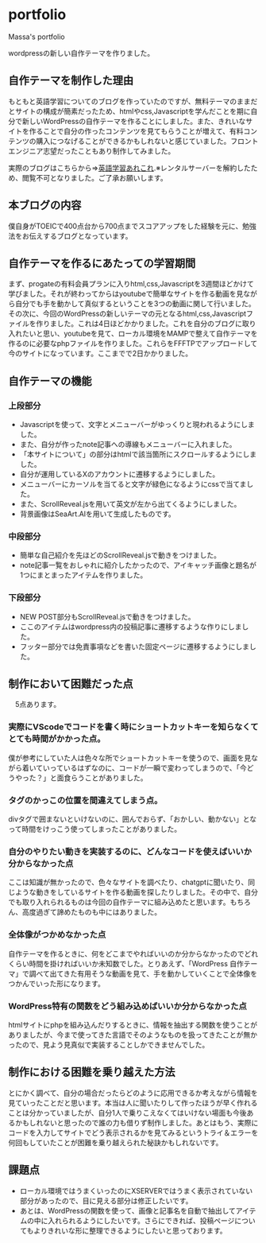 # portfolio
Massa's portfolio

wordpressの新しい自作テーマを作りました。  

## 自作テーマを制作した理由

もともと英語学習についてのブログを作っていたのですが、無料テーマのままだとサイトの構成が簡素だったため、htmlやcss,Javascriptを学んだことを期に自分で新しいWordPressの自作テーマを作ることにしました。また、きれいなサイトを作ることで自分の作ったコンテンツを見てもらうことが増えて、有料コンテンツの購入につなげることができるかもしれないと感じていました。フロントエンジニア志望だったこともあり制作してみました。

  実際のブログはこちらから⇒[英語学習あれこれ](https://masapon14.com/).※レンタルサーバーを解約したため、閲覧不可となりました。ご了承お願いします。

  ## 本ブログの内容

  僕自身がTOEICで400点台から700点までスコアアップをした経験を元に、勉強法をお伝えするブログとなっています。

  ## 自作テーマを作るにあたっての学習期間

  まず、progateの有料会員プランに入りhtml,css,Javascriptを3週間ほどかけて学びました。それが終わってからはyoutubeで簡単なサイトを作る動画を見ながら自分でも手を動かして真似するということを3つの動画に関して行いました。その次に、今回のWordPressの新しいテーマの元となるhtml,css,Javascriptファイルを作りました。これは4日ほどかかりました。これを自分のブログに取り入れたいと思い、youtubeを見て、ローカル環境をMAMPで整えて自作テーマを作るのに必要なphpファイルを作りました。これらをFFFTPでアップロードして今のサイトになっています。ここまでで2日かかりました。

 ## 自作テーマの機能

  ### 上段部分　
  
  * Javascriptを使って、文字とメニューバーがゆっくりと現われるようにしました。
  * また、自分が作ったnote記事への導線もメニューバーに入れました。
  * 「本サイトについて」の部分はhtmlで該当箇所にスクロールするようにしました。
  * 自分が運用しているXのアカウントに遷移するようにしました。
  * メニューバーにカーソルを当てると文字が緑色になるようにcssで当てました。
  * また、ScrollReveal.jsを用いて英文が左から出てくるようにしました。
  * 背景画像はSeaArt.AIを用いて生成したものです。

  ### 中段部分

  * 簡単な自己紹介を先ほどのScrollReveal.jsで動きをつけました。
  * note記事一覧をおしゃれに紹介したかったので、アイキャッチ画像と題名が1つにまとまったアイテムを作りました。

  ### 下段部分

  * NEW POST部分もScrollReveal.jsで動きをつけました。
  * ここのアイテムはwordpress内の投稿記事に遷移するような作りにしました。
  * フッター部分では免責事項などを書いた固定ページに遷移するようにしました。


  ## 制作において困難だった点

　5点あります。
 
  ### 実際にVScodeでコードを書く時にショートカットキーを知らなくてとても時間がかかった点。
  
  僕が参考にしていた人は色々な所でショートカットキーを使うので、画面を見ながら着いていっているはずなのに、コードが一瞬で変わってしまうので、「今どうやった？」と面食らうことがありました。

  ### タグのかっこの位置を間違えてしまう点。
  
  divタグで囲まないといけないのに、囲んでおらず、「おかしい、動かない」となって時間をけっこう使ってしまったことがありました。

  ### 自分のやりたい動きを実装するのに、どんなコードを使えばいいか分からなかった点
  
  ここは知識が無かったので、色々なサイトを調べたり、chatgptに聞いたり、同じような動きをしているサイトを作る動画を探したりしました。その中で、自分でも取り入れられるものは今回の自作テーマに組み込めたと思います。もちろん、高度過ぎて諦めたものも中にはありました。

  ### 全体像がつかめなかった点
  
  自作テーマを作るときに、何をどこまでやればいいのか分からなかったのでどれくらい時間を掛ければいいか未知数でした。とりあえず、「WordPress 自作テーマ」で調べて出てきた有用そうな動画を見て、手を動かしていくことで全体像をつかんでいった形になります。

  ### WordPress特有の関数をどう組み込めばいいか分からなかった点
  
  htmlサイトにphpを組み込んだりするときに、情報を抽出する関数を使うことがありましたが、今まで使ってきた言語でそのようなものを扱ってきたことが無かったので、見よう見真似で実装することしかできませんでした。

  ## 制作における困難を乗り越えた方法

  とにかく調べて、自分の場合だったらどのように応用できるか考えながら情報を見ていったことだと思います。本当は人に聞いたりして作ったほうが早く作れることは分かっていましたが、自分1人で乗りこえなくてはいけない場面も今後あるかもしれないと思ったので誰の力も借りず制作しました。あとはもう、実際にコードを入力してサイトでどう表示されるかを見てみるというトライ＆エラーを何回もしていたことが困難を乗り越えられた秘訣かもしれないです。

 ## 課題点

 * ローカル環境ではうまくいったのにXSERVERではうまく表示されていない部分があったので、目に見える部分は修正したいです。
 * あとは、WordPressの関数を使って、画像と記事名を自動で抽出してアイテムの中に入れられるようにしたいです。さらにできれば、投稿ページについてもよりきれいな形に整理できるようにしたいと思っております。
 

  
  
  

  
